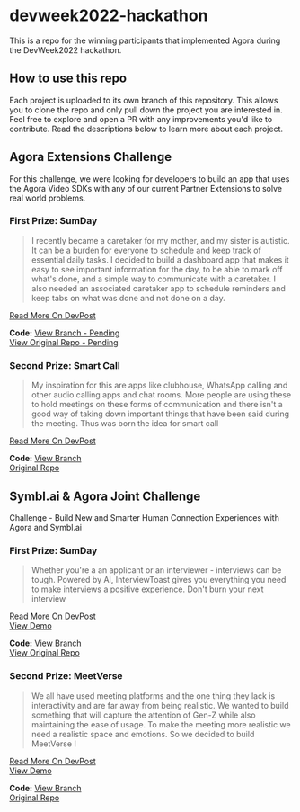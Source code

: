 # devweek2022-hackathon
This is a repo for the winning participants that implemented Agora during the DevWeek2022 hackathon.

## How to use this repo
Each project is uploaded to its own branch of this repository. This allows you to clone the repo and only pull down the project you are interested in. Feel free to explore and open a PR with any improvements you'd like to contribute. Read the descriptions below to learn more about each project.

## Agora Extensions Challenge
For this challenge, we were looking for developers to build an app that uses the Agora Video SDKs with any of our current Partner Extensions to solve real world problems. 
  
### First Prize: SumDay
> I recently became a caretaker for my mother, and my sister is autistic. It can be a burden for everyone to schedule and keep track of essential daily tasks. I decided to build a dashboard app that makes it easy to see important information for the day, to be able to mark off what's done, and a simple way to communicate with a caretaker. I also needed an associated caretaker app to schedule reminders and keep tabs on what was done and not done on a day.
  
[Read More On DevPost](https://devpost.com/software/sumday)  
  
**Code:** [View Branch - Pending](#)  
[View Original Repo - Pending](#)  

### Second Prize: Smart Call
> My inspiration for this are apps like clubhouse, WhatsApp calling and other audio calling apps and chat rooms. More people are using these to hold meetings on these forms of communication and there isn't a good way of taking down important things that have been said during the meeting. Thus was born the idea for smart call  
  
[Read More On DevPost](https://devpost.com/software/smart-call)  
  
**Code:** [View Branch](https://github.com/AgoraIO-Community/devweek2022-hackathon/tree/smart-call)  
[Original Repo](https://github.com/kachaMukabe/smart-call)  

## Symbl.ai & Agora Joint Challenge
Challenge - Build New and Smarter Human Connection Experiences with Agora and Symbl.ai  
    
### First Prize: SumDay
> Whether you're a an applicant or an interviewer - interviews can be tough. Powered by AI, InterviewToast gives you everything you need to make interviews a positive experience. Don't burn your next interview
  
[Read More On DevPost](https://devpost.com/software/draft-submission-dzl5pn)  
[View Demo](https://interviewtoast.com/)  
  
**Code:** [View Branch](https://github.com/AgoraIO-Community/devweek2022-hackathon/tree/interviewtoast)  
[View Original Repo](https://github.com/yp717/interviewtoast)  

### Second Prize: MeetVerse
> We all have used meeting platforms and the one thing they lack is interactivity and are far away from being realistic. We wanted to build something that will capture the attention of Gen-Z while also maintaining the ease of usage. To make the meeting more realistic we need a realistic space and emotions. So we decided to build MeetVerse !
  
[Read More On DevPost](https://devpost.com/software/meetverse-mv17no)  
[View Demo](https://meetverse.b-cdn.net/)  
  
**Code:** [View Branch](https://github.com/AgoraIO-Community/devweek2022-hackathon/tree/meetverse)  
[Original Repo](https://github.com/ssd39/MeetVerse)  
